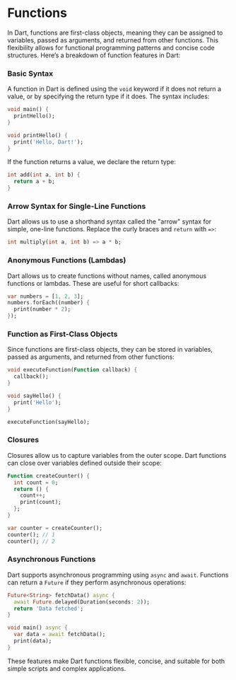 # Functions

In Dart, functions are first-class objects, meaning they can be assigned to variables, passed as arguments, and returned from other functions. This flexibility allows for functional programming patterns and concise code structures. Here’s a breakdown of function features in Dart:

### Basic Syntax
A function in Dart is defined using the `void` keyword if it does not return a value, or by specifying the return type if it does. The syntax includes:

```dart
void main() {
  printHello();
}

void printHello() {
  print('Hello, Dart!');
}
```

If the function returns a value, we declare the return type:

```dart
int add(int a, int b) {
  return a + b;
}
```

### Arrow Syntax for Single-Line Functions
Dart allows us to use a shorthand syntax called the "arrow" syntax for simple, one-line functions. Replace the curly braces and `return` with `=>`:

```dart
int multiply(int a, int b) => a * b;
```

### Anonymous Functions (Lambdas)
Dart allows us to create functions without names, called anonymous functions or lambdas. These are useful for short callbacks:

```dart
var numbers = [1, 2, 3];
numbers.forEach((number) {
  print(number * 2);
});
```

### Function as First-Class Objects
Since functions are first-class objects, they can be stored in variables, passed as arguments, and returned from other functions:

```dart
void executeFunction(Function callback) {
  callback();
}

void sayHello() {
  print('Hello');
}

executeFunction(sayHello);
```

### Closures
Closures allow us to capture variables from the outer scope. Dart functions can close over variables defined outside their scope:

```dart
Function createCounter() {
  int count = 0;
  return () {
    count++;
    print(count);
  };
}

var counter = createCounter();
counter(); // 1
counter(); // 2
```

### Asynchronous Functions
Dart supports asynchronous programming using `async` and `await`. Functions can return a `Future` if they perform asynchronous operations:

```dart
Future<String> fetchData() async {
  await Future.delayed(Duration(seconds: 2));
  return 'Data fetched';
}

void main() async {
  var data = await fetchData();
  print(data);
}
```

These features make Dart functions flexible, concise, and suitable for both simple scripts and complex applications.